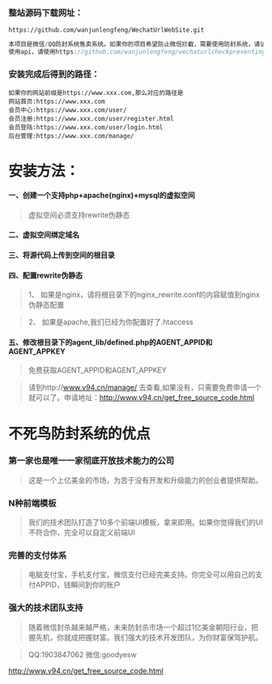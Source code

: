 ### 整站源码下载网址：
`https://github.com/wanjunlengfeng/WechatUrlWebSite.git`

```javascript
本项目是微信/QQ防封系统售卖系统。如果你的项目希望防止微信拦截，需要使用防封系统，请访问http://www.v94.cn
使用api，请使用https://github.com/wanjunlengfeng/wechaturlcheckpreventingblockedapi.git
```

### 安装完成后得到的路径：

    如果你的网站前缀是https://www.xxx.com,那么对应的路径是
    网站首页:https://www.xxx.com
    会员中心:https://www.xxx.com/user/
    会员注册:https://www.xxx.com/user/register.html
    会员登陆:https://www.xxx.com/user/login.html
    后台管理:https://www.xxx.com/manage/

# 安装方法：

#### 一、创建一个支持php+apache(nginx)+mysql的虚拟空间

> 虚拟空间必须支持rewrite伪静态

#### 二、虚拟空间绑定域名

#### 三、将源代码上传到空间的根目录

#### 四、配置rewrite伪静态

> 1、 如果是nginx，请将根目录下的nginx_rewrite.conf的内容赋值到nginx伪静态配置

> 2、 如果是apache,我们已经为你配置好了.htaccess

#### 五、修改根目录下的agent_lib/defined.php的AGENT_APPID和AGENT_APPKEY

> 免费获取AGENT_APPID和AGENT_APPKEY

> 请到http://www.v94.cn/manage/ 去查看,如果没有，只需要免费申请一个就可以了。申请地址：http://www.v94.cn/get_free_source_code.html

# 不死鸟防封系统的优点

### 第一家也是唯一一家彻底开放技术能力的公司

> 这是一个上亿美金的市场，为苦于没有开发和升级能力的创业者提供帮助。

### N种前端模板

> 我们的技术团队打造了10多个前端UI模板，拿来即用。如果你觉得我们的UI不符合你，完全可以自定义前端UI

### 完善的支付体系

> 电脑支付宝，手机支付宝，微信支付已经完美支持。你完全可以用自己的支付APPID，钱瞬间到你的账户

### 强大的技术团队支持

> 随着微信封杀越来越严格，未来防封杀市场一个超过1亿美金朝阳行业，把握先机，你就成把握财富。我们强大的技术开发团队，为你财富保驾护航。

>QQ:1903847062   微信:goodyesw

http://www.v94.cn/get_free_source_code.html
